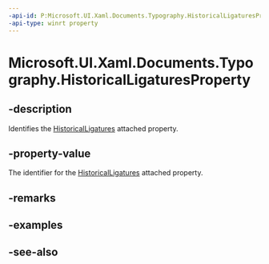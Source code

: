 ```yaml
---
-api-id: P:Microsoft.UI.Xaml.Documents.Typography.HistoricalLigaturesProperty
-api-type: winrt property
---
```


<!-- Property syntax
public Windows.UI.Xaml.DependencyProperty HistoricalLigaturesProperty { get; }
-->

# Microsoft.UI.Xaml.Documents.Typography.HistoricalLigaturesProperty

## -description
Identifies the [HistoricalLigatures](/windows/winui/api/microsoft.ui.xaml.documents.typography#xaml-attached-properties) attached property.

## -property-value
The identifier for the [HistoricalLigatures](/windows/winui/api/microsoft.ui.xaml.documents.typography#xaml-attached-properties) attached property.

## -remarks

## -examples

## -see-also
